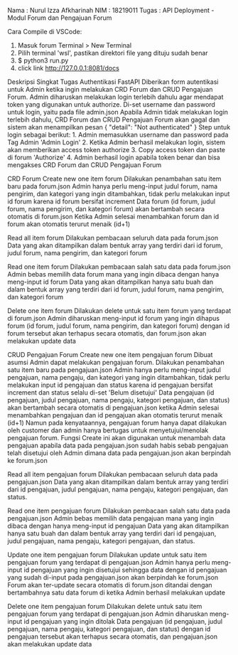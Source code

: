 Nama    : Nurul Izza Afkharinah
NIM     : 18219011
Tugas   : API Deployment - Modul Forum dan Pengajuan Forum

Cara Compile di VSCode: 
1. Masuk forum Terminal > New Terminal
2. Pilih terminal 'wsl', pastikan direktori file yang dituju sudah benar
3. $ python3 run.py
4. click link http://127.0.0.1:8081/docs

Deskripsi Singkat Tugas
Authentikasi FastAPI
    Diberikan form autentikasi untuk Admin ketika ingin melakukan CRD Forum dan CRUD Pengajuan Forum. 
    Admin diharuskan melakukan login terlebih dahulu agar mendapat token yang digunakan untuk authorize.
    Di-set username dan password untuk login, yaitu pada file admin.json
    Apabila Admin tidak melakukan login terlebih dahulu, CRD Forum dan CRUD Pengajuan Forum akan gagal dan sistem akan menampilkan pesan 
        {
        "detail": "Not authenticated"
        }
    Step untuk login sebagai berikut:
        1. Admin memasukkan username dan password pada Tag Admin 'Admin Login'
        2. Ketika Admin berhasil melakukan login, sistem akan memberikan access token authorize
        3. Copy access token dan paste di forum 'Authorize' 
        4. Admin berhasil login apabila token benar dan bisa mengakses CRD Forum dan CRUD Pengajuan Forum

CRD Forum
Create new one item forum
    Dilakukan penambahan satu item baru pada forum.json
    Admin hanya perlu meng-input judul forum, nama pengirim, dan kategori yang ingin ditambahkan, tidak perlu melakukan input id forum karena id forum bersifat increment
    Data forum (id forum, judul forum, nama pengirim, dan kategori forum) akan bertambah secara otomatis di forum.json Ketika Admin selesai menambahkan forum dan id forum akan otomatis terurut menaik (id+1)

Read all item forum
    Dilakukan pembacaan seluruh data pada forum.json
    Data yang akan ditampilkan dalam bentuk array yang terdiri dari id forum, judul forum, nama pengirim, dan kategori forum

Read one item forum
    Dilakukan pembacaan salah satu data pada forum.json
    Admin bebas memilih data forum mana yang ingin dibaca dengan hanya meng-input id forum
    Data yang akan ditampilkan hanya satu buah dan dalam bentuk array yang terdiri dari id forum, judul forum, nama pengirim, dan kategori forum

Delete one item forum
    Dilakukan delete untuk satu item forum yang terdapat di forum.json
    Admin diharuskan meng-input id forum yang ingin dihapus
    forum (id forum, judul forum, nama pengirim, dan kategori forum) dengan id forum tersebut akan terhapus secara otomatis, dan forum.json akan melakukan update data

CRUD Pengajuan Forum
Create new one item pengajuan forum
    Dibuat asumsi Admin dapat melakukan pengajuan forum.
    Dilakukan penambahan satu item baru pada pengajuan.json
    Admin hanya perlu meng-input judul pengajuan, nama pengaju, dan kategori yang ingin ditambahkan, tidak perlu melakukan input id pengajuan dan status karena id pengajuan bersifat increment dan status selalu di-set 'Belum disetujui'
    Data pengajuan (id pengajuan, judul pengajuan, nama pengaju, kategori pengajuan, dan status) akan bertambah secara otomatis di pengajuan.json ketika Admin selesai menambahkan pengajuan dan id pengajuan akan otomatis terurut menaik (id+1)
    Namun pada kenyataannya, pengajuan forum hanya dapat dilakukan oleh customer dan admin hanya bertugas untuk menyetujui/menolak pengajuan forum.
    Fungsi Create ini akan digunakan untuk menambah data pengajuan apabila data pada pengajuan.json sudah habis sebab pengajuan telah disetujui oleh Admin dimana data pada pengajuan.json akan berpindah ke forum.json

Read all item pengajuan forum
    Dilakukan pembacaan seluruh data pada pengajuan.json
    Data yang akan ditampilkan dalam bentuk array yang terdiri dari id pengajuan, judul pengajuan, nama pengaju, kategori pengajuan, dan status.

Read one item pengajuan forum
    Dilakukan pembacaan salah satu data pada pengajuan.json
    Admin bebas memilih data pengajuan mana yang ingin dibaca dengan hanya meng-input id pengajuan
    Data yang akan ditampilkan hanya satu buah dan dalam bentuk array yang terdiri dari id pengajuan, judul pengajuan, nama pengaju, kategori pengajuan, dan status.

Update one item pengajuan forum
    Dilakukan update untuk satu item pengajuan forum yang terdapat di pengajuan.json
    Admin hanya perlu meng-input id pengajuan yang ingin disetujui sehingga data dengan id pengajuan yang sudah di-input pada pengajuan.json akan berpindah ke forum.json
    Forum akan ter-update secara otomatis di forum.json ditandai dengan bertambahnya satu data forum di ketika Admin berhasil melakukan update

Delete one item pengajuan forum
    Dilakukan delete untuk satu item pengajuan forum yang terdapat di pengajuan.json
    Admin diharuskan meng-input id pengajuan yang ingin ditolak
    Data pengajuan (id pengajuan, judul pengajuan, nama pengaju, kategori pengajuan, dan status) dengan id pengajuan tersebut akan terhapus secara otomatis, dan pengajuan.json akan melakukan update data